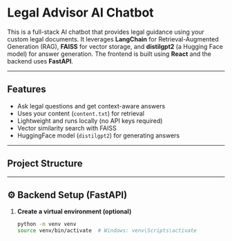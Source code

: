 #  Legal Advisor AI Chatbot

This is a full-stack AI chatbot that provides legal guidance using your custom legal documents. It leverages **LangChain** for Retrieval-Augmented Generation (RAG), **FAISS** for vector storage, and **distilgpt2** (a Hugging Face model) for answer generation. The frontend is built using **React** and the backend uses **FastAPI**.

---

##  Features

-  Ask legal questions and get context-aware answers
-  Uses your content (`content.txt`) for retrieval
-  Lightweight and runs locally (no API keys required)
-  Vector similarity search with FAISS
-  HuggingFace model (`distilgpt2`) for generating answers

---

##  Project Structure


---

## ⚙️ Backend Setup (FastAPI)

1. **Create a virtual environment (optional)**
   ```bash
   python -m venv venv
   source venv/bin/activate  # Windows: venv\Scripts\activate


